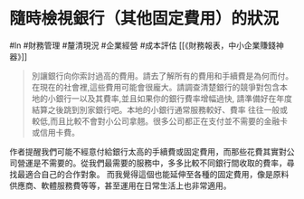 # 隨時檢視銀行（其他固定費用）的狀況
#ln #財務管理 #釐清現況 #企業經營 #成本評估 
[[《財務報表，中小企業賺錢神器》]]

> 別讓銀行向你索討過高的費用。請去了解所有的費用和手續費是為何而付。在現在的社會裡,這些費用可能會很龐大。請調查清楚銀行的競爭對包含本地的小銀行一以及其費率,並且如果你的銀行費率增幅過快, 請準備好在年度結算之後跳到別家銀行吧。本地的小銀行通常服務較好、費率 往往一般或較低,而且比較不會對小公司拿翹。很多公司都正在支付並不需要的金融卡或信用卡費。
 
作者提醒我們可能不經意付給銀行太高的手續費或固定費用，而那些花費其實對公司營運是不需要的。從我們最需要的服務中，多多比較不同銀行間收取的費率，尋找最適合自己的合作對象。
而我覺得這個也能延伸至各種的固定費用，像是原料供應商、軟體服務費等等，甚至運用在日常生活上也非常適用。